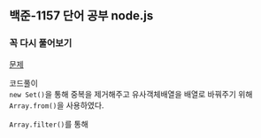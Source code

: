 ## 백준-1157 단어 공부 node.js

### 꼭 다시 풀어보기

[문제](https://www.acmicpc.net/problem/1157)

코드풀이  
`new Set()`을 통해 중복을 제거해주고 유사객체배열을 배열로 바꿔주기 위해  
`Array.from()`을 사용하였다.  

`Array.filter()`를 통해
